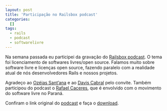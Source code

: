 ```yaml
--- 
layout: post
title: 'Participação no Railsbox podcast'
categories: 
  []
tags:
  - rails
  - podcast
  - softwarelivre
---
```


Na semana passada eu participei da gravação do [Railsbox podcast][rbox]. O tema foi licenciamento de softwares livres/open source. Falamos muito sobre software livre e licenças open source, fazendo paralelo com a realidade atual de nós desenvolvedores Rails e nossos projetos.

Agradeço ao [Ozéias Sant’ana][rbox] e ao [Davis Cabral][davis] pelo convite. Também participou do podcast o [Rafael Caceres][rafaelcaceres], que é envolvido com o movimento do software livre no Paraná.

Confiram o link original do [podcast][rbox4] e faça o [download][rbox4_download].

[rbox4_download]: /assets/images/2008/9/29/railsbox_4.mp3
[rbox4]: http://railsbox.org/2008/9/29/railsbox-podcast-4
[rafaelcaceres]: http://blog.rafaelcaceres.net/
[rbox]: http://railsbox.org/
[davis]: http://www.daviscabral.com.br/